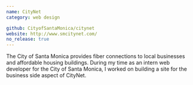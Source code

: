 ```yaml
---
name: CityNet
category: web design

github: CityofSantaMonica/citynet
website: http://www.smcitynet.com/
no_release: true
---
```


The City of Santa Monica provides fiber connections to local businesses and affordable housing buildings. During my time as an intern web developer for the City of Santa Monica, I worked on building a site for the business side aspect of CityNet.
